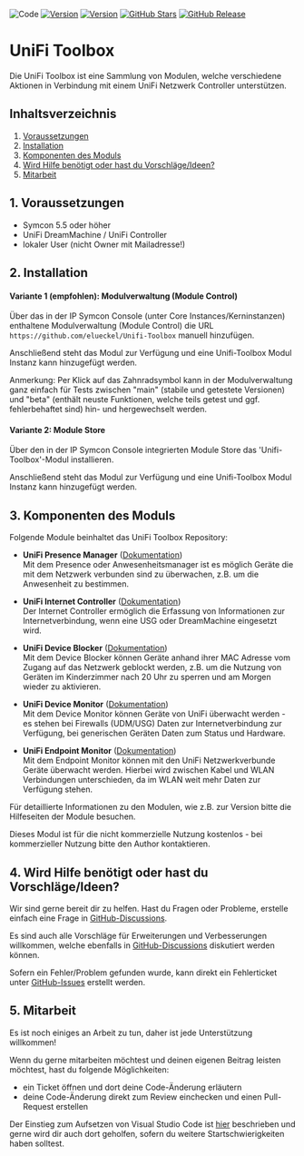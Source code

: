 ![Code](https://img.shields.io/badge/Code-PHP-blue.svg)
[![Version](https://img.shields.io/badge/Symcon-PHPModul-red.svg)](https://www.symcon.de/service/dokumentation/entwicklerbereich/sdk-tools/sdk-php/)
[![Version](https://img.shields.io/badge/Symcon%20Version-5.5%20%3C-green.svg)](https://www.symcon.de/service/dokumentation/installation/migrationen/)
[![GitHub Stars](https://img.shields.io/github/stars/elueckel/Unifi-Toolbox.svg?logo=github)](https://github.com/elueckel/Unifi-Toolbox/stargazers)
[![GitHub Release](https://img.shields.io/github/v/release/elueckel/Unifi-Toolbox.svg?logo=github)](https://github.com/elueckel/Unifi-Toolbox/releases)

# UniFi Toolbox

Die UniFi Toolbox ist eine Sammlung von Modulen, welche verschiedene Aktionen in Verbindung mit einem UniFi Netzwerk Controller unterstützen. 

## Inhaltsverzeichnis

1. [Voraussetzungen](#1-voraussetzungen)
2. [Installation](#2-installation)
3. [Komponenten des Moduls](#3-komponenten-des-moduls)
4. [Wird Hilfe benötigt oder hast du Vorschläge/Ideen?](#4-wird-hilfe-benötigt-oder-hast-du-vorschlägeideen)
5. [Mitarbeit](#5-mitarbeit)


## 1. Voraussetzungen

* Symcon 5.5 oder höher
* UniFi DreamMachine / UniFi Controller
* lokaler User (nicht Owner mit Mailadresse!)


## 2. Installation

#### Variante 1 (empfohlen): Modulverwaltung (Module Control)

Über das in der IP Symcon Console (unter Core Instances/Kerninstanzen) enthaltene Modulverwaltung (Module Control) die URL `https://github.com/elueckel/Unifi-Toolbox` manuell hinzufügen.

Anschließend steht das Modul zur Verfügung und eine Unifi-Toolbox Modul Instanz kann hinzugefügt werden.

Anmerkung: Per Klick auf das Zahnradsymbol kann in der Modulverwaltung ganz einfach für Tests zwischen "main" (stabile und getestete Versionen) und "beta" (enthält neuste Funktionen, welche teils getest und ggf. fehlerbehaftet sind) hin- und hergewechselt werden.


#### Variante 2: Module Store

Über den in der IP Symcon Console integrierten Module Store das 'Unifi-Toolbox'-Modul installieren.

Anschließend steht das Modul zur Verfügung und eine Unifi-Toolbox Modul Instanz kann hinzugefügt werden.


## 3. Komponenten des Moduls

Folgende Module beinhaltet das UniFi Toolbox Repository:

- __UniFi Presence Manager__ ([Dokumentation](UniFi%20Presence%20Manager))  
	Mit dem Presence oder Anwesenheitsmanager ist es möglich Geräte die mit dem Netzwerk verbunden sind zu überwachen, z.B. um die Anwesenheit zu bestimmen.

- __UniFi Internet Controller__ ([Dokumentation](UniFi%20Internet%20Controller))  
	Der Internet Controller ermöglich die Erfassung von Informationen zur Internetverbindung, wenn eine USG oder DreamMachine eingesetzt wird.
	
- __UniFi Device Blocker__ ([Dokumentation](UniFi%20Device%20Blocker))  
	Mit dem Device Blocker können Geräte anhand ihrer MAC Adresse vom Zugang auf das Netzwerk geblockt werden, z.B. um die Nutzung von Geräten im Kinderzimmer nach 20 Uhr zu sperren und am Morgen wieder zu aktivieren.

- __UniFi Device Monitor__ ([Dokumentation](UniFi%20Device%20Monitor))  
	Mit dem Device Monitor können Geräte von UniFi überwacht werden - es stehen bei Firewalls (UDM/USG) Daten zur Internetverbindung zur Verfügung, bei generischen Geräten Daten zum Status und Hardware.

- __UniFi Endpoint Monitor__ ([Dokumentation](UniFi%20Endpoint%20Monitor))  
	Mit dem Endpoint Monitor können mit den UniFi Netzwerkverbunde Geräte überwacht werden. Hierbei wird zwischen Kabel und WLAN Verbindungen unterschieden, da im WLAN weit mehr Daten zur Verfügung stehen. 

Für detaillierte Informationen zu den Modulen, wie z.B. zur Version bitte die Hilfeseiten der Module besuchen. 

Dieses Modul ist für die nicht kommerzielle Nutzung kostenlos - bei kommerzieller Nutzung bitte den Author kontaktieren. 


## 4. Wird Hilfe benötigt oder hast du Vorschläge/Ideen?

Wir sind gerne bereit dir zu helfen. Hast du Fragen oder Probleme, erstelle einfach eine Frage in [GitHub-Discussions](https://github.com/elueckel/Unifi-Toolbox/discussions).

Es sind auch alle Vorschläge für Erweiterungen und Verbesserungen willkommen, welche ebenfalls in [GitHub-Discussions](https://github.com/elueckel/Unifi-Toolbox/discussions) diskutiert werden können.

Sofern ein Fehler/Problem gefunden wurde, kann direkt ein Fehlerticket unter [GitHub-Issues](https://github.com/elueckel/Unifi-Toolbox/issues) erstellt werden.


## 5. Mitarbeit

Es ist noch einiges an Arbeit zu tun, daher ist jede Unterstützung willkommen!

Wenn du gerne mitarbeiten möchtest und deinen eigenen Beitrag leisten möchtest, hast du folgende Möglichkeiten:
- ein Ticket öffnen und dort deine Code-Änderung erläutern
- deine Code-Änderung direkt zum Review einchecken und einen Pull-Request erstellen

Der Einstieg zum Aufsetzen von Visual Studio Code ist [hier](https://github.com/elueckel/Unifi-Toolbox/discussions/42) beschrieben und gerne wird dir auch dort geholfen, sofern du weitere Startschwierigkeiten haben solltest.
